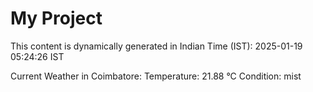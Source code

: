# My Project

This content is dynamically generated in Indian Time (IST): 2025-01-19 05:24:26 IST


Current Weather in Coimbatore:
Temperature: 21.88 °C
Condition: mist
